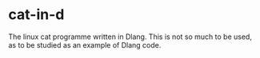 # cat-in-d
The linux  cat programme written in Dlang.
This is not so much to be used, as to be studied
as an example of Dlang code.
